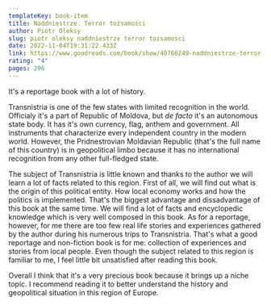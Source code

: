 ```yaml
---
templateKey: book-item
title: Naddniestrze. Terror tożsamości
author: Piotr Oleksy
slug: piotr oleksy naddniestrze terror tozsamosci
date: 2022-11-04T19:31:22.433Z
link: https://www.goodreads.com/book/show/40766249-naddniestrze-terror-to-samo-ci?ac=1&from_search=true&qid=BF9FWQoaif&rank=1
rating: "4"
pages: 296
---
```

It's a reportage book with a lot of history.

Transnistria is one of the few states with limited recognition in the world. Officialy it's a part of Republic of Moldova, but _de facto_ it's an autonomous state body. It has it's own currency, flag, anthem and government. All instruments that characterize every independent country in the modern world. However, the Pridnestrovian Moldavian Republic (that's the full name of this country) is in geopolitical limbo because it has no international recognition from any other full-fledged state.

The subject of Transnistria is little known and thanks to the author we will learn a lot of facts related to this region. First of all, we will find out what is the origin of this political entity. How local economy works and how the politics is implemented. That's the biggest advantage and dissadvantage of this book at the same time. We will find a lot of facts and encyclopedic knowledge which is very well composed in this book. As for a reportage, however, for me there are too few real life stories and experiences gathered by the author during his numerous trips to Transnistria. That's what a good reportage and non-fiction book is for me: collection of experiences and stories from local people. Even though the subject related to this region is familiar to me, I feel little bit unsatisfied after reading this book.

Overall I think that it's a very precious book because it brings up a niche topic. I recommend reading it to better understand the history and geopolitical situation in this region of Europe.